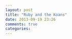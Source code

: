 ```yaml
---
layout: post
title: "Ruby and the Koans"
date: 2013-09-19 23:26
comments: true
categories: 
---
```

